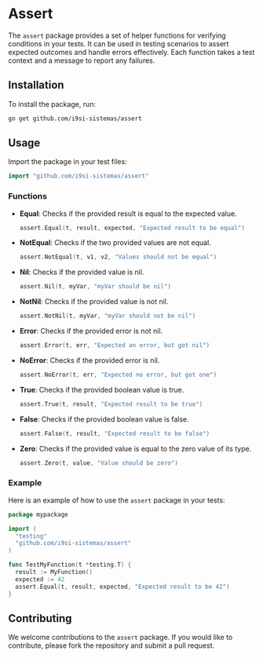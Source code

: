 # Assert

The `assert` package provides a set of helper functions for verifying conditions in your tests. It can be used in testing scenarios to assert expected outcomes and handle errors effectively. Each function takes a test context and a message to report any failures.

## Installation

To install the package, run:

```sh
go get github.com/i9si-sistemas/assert
```

## Usage

Import the package in your test files:

```go
import "github.com/i9si-sistemas/assert"
```

### Functions

- **Equal**: Checks if the provided result is equal to the expected value.
  ```go
  assert.Equal(t, result, expected, "Expected result to be equal")
  ```

- **NotEqual**: Checks if the two provided values are not equal.
  ```go
  assert.NotEqual(t, v1, v2, "Values should not be equal")
  ```

- **Nil**: Checks if the provided value is nil.
  ```go
  assert.Nil(t, myVar, "myVar should be nil")
  ```

- **NotNil**: Checks if the provided value is not nil.
  ```go
  assert.NotNil(t, myVar, "myVar should not be nil")
  ```

- **Error**: Checks if the provided error is not nil.
  ```go
  assert.Error(t, err, "Expected an error, but got nil")
  ```

- **NoError**: Checks if the provided error is nil.
  ```go
  assert.NoError(t, err, "Expected no error, but got one")
  ```

- **True**: Checks if the provided boolean value is true.
  ```go
  assert.True(t, result, "Expected result to be true")
  ```

- **False**: Checks if the provided boolean value is false.
  ```go
  assert.False(t, result, "Expected result to be false")
  ```

- **Zero**: Checks if the provided value is equal to the zero value of its type.
  ```go
  assert.Zero(t, value, "Value should be zero")
  ```

### Example

Here is an example of how to use the `assert` package in your tests:

```go
package mypackage

import (
  "testing"
  "github.com/i9si-sistemas/assert"
)

func TestMyFunction(t *testing.T) {
  result := MyFunction()
  expected := 42
  assert.Equal(t, result, expected, "Expected result to be 42")
}
```

## Contributing

We welcome contributions to the `assert` package. If you would like to contribute, please fork the repository and submit a pull request.
